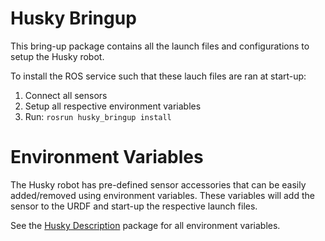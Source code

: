 # Husky Bringup
This bring-up package contains all the launch files and configurations to setup the Husky robot. 

To install the ROS service such that these lauch files are ran at start-up:
1. Connect all sensors
2. Setup all respective environment variables
3. Run: `rosrun husky_bringup install`

# Environment Variables
The Husky robot has pre-defined sensor accessories that can be easily added/removed using environment variables. These variables will add the sensor to the URDF and start-up the respective launch files. 

See the [Husky Description](https://github.com/husky/husky) package for all environment variables. 

